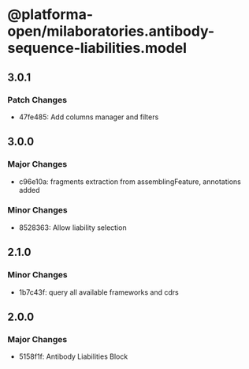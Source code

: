 # @platforma-open/milaboratories.antibody-sequence-liabilities.model

## 3.0.1

### Patch Changes

- 47fe485: Add columns manager and filters

## 3.0.0

### Major Changes

- c96e10a: fragments extraction from assemblingFeature, annotations added

### Minor Changes

- 8528363: Allow liability selection

## 2.1.0

### Minor Changes

- 1b7c43f: query all available frameworks and cdrs

## 2.0.0

### Major Changes

- 5158f1f: Antibody Liabilities Block
